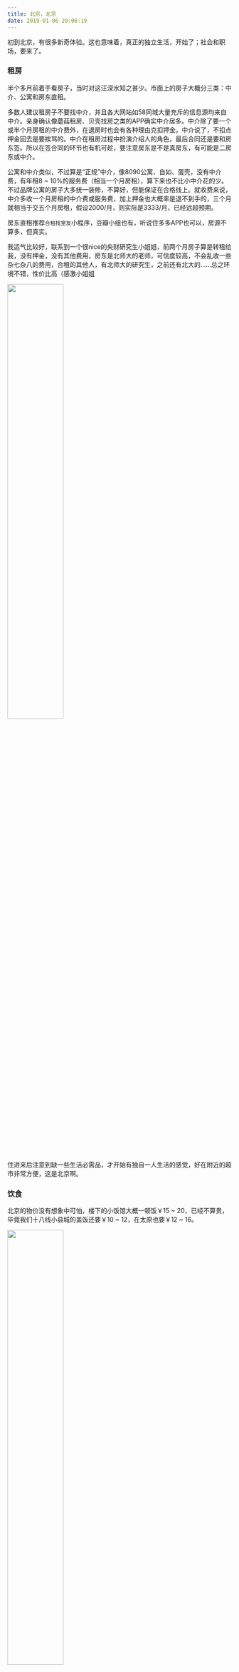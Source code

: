 ```yaml
---
title: 北京，北京
date: 2019-01-06 20:06:19
---
```


初到北京，有很多新奇体验。这也意味着，真正的独立生活，开始了；社会和职场，要来了。

### 租房

半个多月前着手看房子，当时对这汪深水知之甚少。市面上的房子大概分三类：中介、公寓和房东直租。

多数人建议租房子不要找中介，并且各大网站如58同城大量充斥的信息源均来自中介。亲身确认像蘑菇租房、贝壳找房之类的APP确实中介居多。中介除了要一个或半个月房租的中介费外，在退房时也会有各种理由克扣押金。中介说了，不扣点押金回去是要挨骂的。中介在租房过程中扮演介绍人的角色，最后合同还是要和房东签。所以在签合同的环节也有机可趁，要注意房东是不是真房东，有可能是二房东或中介。

公寓和中介类似，不过算是“正规”中介，像8090公寓、自如、蛋壳，没有中介费，有年租8 ~ 10%的服务费（相当一个月房租），算下来也不比小中介花的少。不过品牌公寓的房子大多统一装修，不算好，但能保证在合格线上。就收费来说，中介多收一个月房租的中介费或服务费，加上押金也大概率是退不到手的，三个月就相当于交五个月房租，假设2000/月，则实际是3333/月，已经远超预期。

房东直租推荐`合租找室友`小程序，豆瓣小组也有，听说住多多APP也可以，房源不算多，但真实。

我运气比较好，联系到一个很nice的央财研究生小姐姐，前两个月房子算是转租给我，没有押金，没有其他费用，房东是北师大的老师，可信度较高，不会乱收一些杂七杂八的费用，合租的其他人，有北师大的研究生，之前还有北大的……总之环境不错，性价比高（感激小姐姐

<img src="huaban.jpg" width="50%" height="50%">

住进来后注意到缺一些生活必需品，才开始有独自一人生活的感觉，好在附近的超市非常方便，这是北京啊。

### 饮食

北京的物价没有想象中可怕，楼下的小饭馆大概一顿饭￥15 ~ 20，已经不算贵，毕竟我们十八线小县城的盖饭还要￥10 ~ 12，在太原也要￥12 ~ 16。

<img src="jituifan.jpg" width="50%" height="50%">

### 出行

任何地铁站都可以办理市政交通一卡通。太原的交通卡办理点，每天6点30准时下班，一分不多呆，办理交通卡需要身份证，只能用银行卡刷POS机，整个办理过程在10分钟以上；北京的一卡通就容易多了，7点30左右去的时候当然还是有人在的，小姐姐说话也客气，我没带太多现金，把一堆零钱递过去，不到1分钟就把卡拿出来了，没有各种繁琐的步骤。

虽然这么说，其实表述是有误的，太原的公交卡还开通了租用公共自行车的服务（刚没想起来

刚拿到卡，好奇地铁是怎么坐的，该什么时候刷卡交钱，跟着别人从入口刷卡进去了。看了半天，乘坐地铁的人直接上车，也没有刷卡，下车的人也就下来了。怎么回事呢（哈）然后出站时刷卡发现少了3块钱。

<img src="ditie.jpg" width="50%" height="50%">

每次出门都要提醒自己钥匙、眼镜、钱必带，也再次加深了独自生活的感觉。

### 其他

刚来的第一天住100/天的宾馆，意味着什么，环境那个差。租房时也看过便宜一点的合住房，环境没比100块的宾馆好多少，而且合住的麻烦之处在于，如果其中一个人突然不住了，该怎么办呢。

正好有同学在帝都培训几天，通了电话，可能没有机会出去浪，不过也挺好的，不至于特别落寞。像我这样的人啊，一个人挺好的。

<img src="jiejing.jpg" width="50%" height="50%">

### 2019计划

说来落俗，年初计划里把某件事情放到了重要位置。当时想到大概三个途径，显然其中一个几乎已经失败了，这就是现实。不过在变动中不断调整规划生活，不也正是生活的乐趣之一么。

### 次日游玩

入职前一天还是出去玩了，先到王府井落脚看了看小吃街，然后在天安门附近逛逛，各个景点周一闭馆，无奈去中山公园转了一圈，3块钱的门票（笑哭

<img src="zhongshangongyuan.jpg" width="50%" height="50%">

公园出来再次回到王府井，灯光下的小吃街算是很美。

<img src="meishijie.jpg" width="50%" height="50%">

在北京这个陌生的环境，能机缘巧合下有这样的机会，让我有些特殊的心情，或许和人一起玩就开心，或许看到认识的人就不慌，恍惚间感觉自己不是孤身一人，生活还有很多希望，它给我的2019开了个好头。该感谢上天呢，还是该感谢……

<img src="liangren.jpg" width="50%" height="50%">
